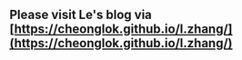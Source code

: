 ## Please visit Le's blog via [https://cheonglok.github.io/l.zhang/](https://cheonglok.github.io/l.zhang/)
